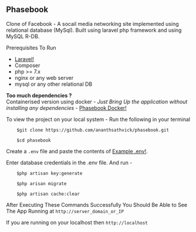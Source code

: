 ## Phasebook 

Clone of Facebook - A socail media networking site implemented using relational database (MySql). Built using laravel php framework and using MySQL R-DB.

Prerequisites To Run  
- [Laravel!](https://laravel.com/)
- Composer 
- php >= 7.x
- nginx or any web server
- mysql or any other relational DB

**Too much dependencies ?**  
Containerised version using docker - *Just Bring Up the application without installing any dependencies* - [Phasebook Docker!](https://github.com/ananthsathvick/phasebook_docker)

To view the project on your local system - Run the following in your terminal

        $git clone https://github.com/ananthsathvick/phasebook.git
        
        $cd phasebook
        
Create a `.env` file and paste the contents of [Example .env!](https://github.com/laravel/laravel/blob/master/.env.example).

Enter database credentials in the .env file. And run - 
        
        $php artisan key:generate
        
        $php arisan migrate
        
        $php artisan cache:clear
        
        
After Executing These Commands Successfully You Should Be Able to See The App Running at `http://server_domain_or_IP`

If you are running on your localhost then `http://localhost`
